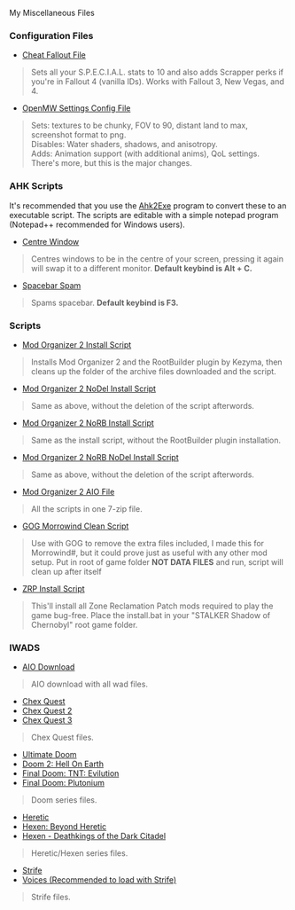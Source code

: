 
My Miscellaneous Files

### Configuration Files
- [Cheat Fallout File](./dl/fallout/cheat)
> Sets all your S.P.E.C.I.A.L. stats to 10 and also adds Scrapper perks if you're in Fallout 4 (vanilla IDs). Works with Fallout 3, New Vegas, and 4.
- [OpenMW Settings Config File](./dl/openmw/settings.cfg)
> Sets: textures to be chunky, FOV to 90, distant land to max, screenshot format to png.  
Disables: Water shaders, shadows, and anisotropy.  
Adds: Animation support (with additional anims), QoL settings.  
There's more, but this is the major changes.

### AHK Scripts
It's recommended that you use the [Ahk2Exe](https://github.com/AutoHotkey/Ahk2Exe/releases/latest) program to convert these to an executable script. The scripts are editable with a simple notepad program (Notepad++ recommended for Windows users).

- [Centre Window](./dl/ahk/centrewindow.ahk)
> Centres windows to be in the centre of your screen, pressing it again will swap it to a different monitor. **Default keybind is Alt + C.**
- [Spacebar Spam](./dl/ahk/spacebarspam.ahk)
> Spams spacebar. **Default keybind is F3.**

### Scripts
- [Mod Organizer 2 Install Script](./dl/mo2/install.bat)
> Installs Mod Organizer 2 and the RootBuilder plugin by Kezyma, then cleans up the folder of the archive files downloaded and the script.
- [Mod Organizer 2 NoDel Install Script](./dl/mo2/install-nodel.bat)
> Same as above, without the deletion of the script afterwords.
- [Mod Organizer 2 NoRB Install Script](./dl/mo2/install-norb.bat)
> Same as the install script, without the RootBuilder plugin installation.
- [Mod Organizer 2 NoRB NoDel Install Script](./dl/mo2/install-norb-nodel.bat)
> Same as above, without the deletion of the script afterwords.
- [Mod Organizer 2 AIO File](./dl/mo2/aio-mo2.7z)
> All the scripts in one 7-zip file.
- [GOG Morrowind Clean Script](./dl/mw/gogmwclean.bat)
> Use with GOG to remove the extra files included, I made this for Morrowind#, but it could prove just as useful with any other mod setup. Put in root of game folder **NOT DATA FILES** and run, script will clean up after itself
- [ZRP Install Script](./dl/shoc/zrpinstall.bat)
> This'll install all Zone Reclamation Patch mods required to play the game bug-free. Place the install.bat in your "STALKER Shadow of Chernobyl" root game folder.

### IWADS
- [AIO Download](./dl/aio.7z)
> AIO download with all wad files.

- [Chex Quest](./dl/chex.wad)
- [Chex Quest 2](./dl/chex2.wad)
- [Chex Quest 3](./dl/chex3.wad)
> Chex Quest files.

- [Ultimate Doom](./dl/doomu.wad)
- [Doom 2: Hell On Earth](./dl/doom2.wad)
- [Final Doom: TNT: Evilution](./dl/tnt.wad)
- [Final Doom: Plutonium](./dl/plutonium.wad)
> Doom series files.

- [Heretic](./dl/heretic.wad)
- [Hexen: Beyond Heretic](./dl/hexen.wad)
- [Hexen - Deathkings of the Dark Citadel](./dl/hexdd.wad)
> Heretic/Hexen series files.

- [Strife](./dl/strife1.wad)
- [Voices (Recommended to load with Strife)](./dl/voices.wad)
> Strife files.